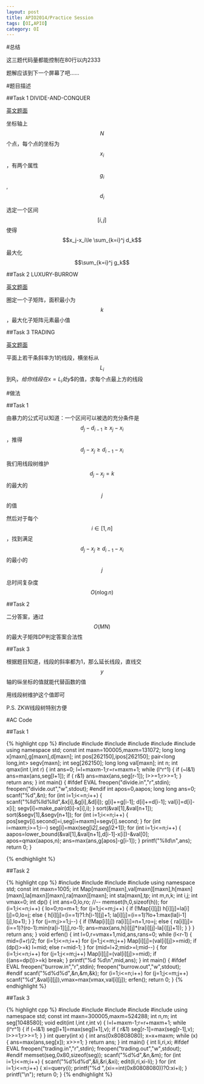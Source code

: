 ```yaml
---
layout: post
title: APIO2014/Practice Session
tags: [OI,APIO]
category: OI
---
```


#总结

这三题代码量都能控制在80行以内2333

题解应该到下一个屏幕了吧……

#题目描述

##Task 1 DIVIDE-AND-CONQUER

[英文题面](http://url.eejjqq.com/u/pdps)

坐标轴上$$N$$个点，每个点的坐标为$$x_i$$，有两个属性$$g_i$$,$$d_i$$

选定一个区间$$[i,j]$$使得$$x_j-x_i\le \sum_{k=i}^j d_k$$

最大化 $$\sum_{k=i}^j g_k$$

##Task 2 LUXURY-BURROW

[英文题面](http://url.eejjqq.com/u/qra8)

圈定一个子矩阵，面积最小为$$k$$，最大化子矩阵元素最小值

##Task 3 TRADING

[英文题面](http://url.eejjqq.com/u/tp3o)

平面上若干条斜率为1的线段，横坐标从$$L_i$$到$R_i$$，给你线段在$$x=L_i$$处$$y$$的值，求每个点最上方的线段

#做法

##Task 1

由暴力的公式可以知道：一个区间可以被选的充分条件是$$d_j-d_{i-1}\ge x_j-x_i$$，推得$$d_j-x_j\ge d_{i-1}-x_i$$

我们用线段树维护$$d_j-x_j=k$$的最大的$$j$$的值

然后对于每个$$i\in [1,n]$$，找到满足$$d_j-x_j\ge d_{i-1}-x_i$$的最小的$$j$$

总时间复杂度$$O(n \log n)$$

##Task 2

二分答案，通过$$O(MN)$$的最大子矩阵DP判定答案合法性

##Task 3

根据题目知道，线段的斜率都为1，那么延长线段，直线交$$y$$轴的纵坐标的值就能代替函数的值

用线段树维护这个值即可

P.S. ZKW线段树特别方便

#AC Code

##Task 1

{% highlight cpp %}
#include <iostream>
#include <cstdio>
#include <cstring>
#include <algorithm>
#include <cmath>
#include <utility>
using namespace std;
const int maxn=100005,maxm=131072;
long long x[maxn],g[maxn],d[maxn];
int pos[262150],ipos[262150];
pair<long long,int> segv[maxn];
int seg[262150];
long long val[maxn];
int n;
int qmax(int l,int r)
{
	int ans=0;
	l=l+maxm-1;r=r+maxm+1;
	while (l^r^1)
	{
		if (~l&1) ans=max(ans,seg[l+1]);
		if ( r&1) ans=max(ans,seg[r-1]);
		l>>=1;r>>=1;
	}
	return ans;
}
int main()
{
#ifdef EVAL
	freopen("divide.in","r",stdin);
	freopen("divide.out","w",stdout);
#endif
	int apos=0,aapos;
	long long ans=0;
	scanf("%d",&n);
	for (int i=1;i<=n;i++)
	{
		scanf("%lld%lld%lld",&x[i],&g[i],&d[i]);
		g[i]+=g[i-1];
		d[i]+=d[i-1];
		val[i]=d[i]-x[i];
		segv[i]=make_pair(d[i]-x[i],i);
	}
	sort(&val[1],&val[n+1]);
	sort(&segv[1],&segv[n+1]);
	for (int i=1;i<=n;i++)
	{
		pos[segv[i].second]=i,seg[i+maxm]=segv[i].second;
	}
	for (int i=maxm;i>=1;i--)
		seg[i]=max(seg[i*2],seg[i*2+1]);
	for (int i=1;i<=n;i++)
	{
		aapos=lower_bound(&val[1],&val[n+1],d[i-1]-x[i])-&val[0];
		apos=qmax(aapos,n);
		ans=max(ans,g[apos]-g[i-1]);
	}
	printf("%lld\n",ans);
	return 0;
}

{% endhighlight %}

##Task 2

{% highlight cpp %}
#include <iostream>
#include <cstring>
#include <cstdio>
#include <algorithm>
using namespace std;
const int maxn=1005;
int Map[maxn][maxn],val[maxn][maxn],h[maxn][maxn],la[maxn][maxn],ra[maxn][maxn];
int sta[maxn],tp;
int m,n,k;
int i,j;
int vmax=0;
int dp()
{
	int ans=0,lo,ro;
	//--
	memset(h,0,sizeof(h));
	for (i=1;i<=n;i++)
	{
		lo=0;ro=m+1;
		for (j=1;j<=m;j++)
		{
			if (!Map[i][j])
				h[i][j]=la[i][j]=0,lo=j;
			else
			{
				h[i][j]=(i==1)?1:h[i-1][j]+1;
				la[i][j]=(i==1)?lo+1:max(la[i-1][j],lo+1);
			}
		}
		for (j=m;j>=1;j--)
		{
			if (!Map[i][j])
				ra[i][j]=n+1,ro=j;
			else
			{
				ra[i][j]=(i==1)?(ro-1):min(ra[i-1][j],ro-1);
				ans=max(ans,h[i][j]*(ra[i][j]-la[i][j]+1));
			}
		}
	}
	return ans;
}
void erfen()
{
	int l=0,r=vmax+1,mid,ans,rans=0;
	while (l<r-1)
	{
		mid=(l+r)/2;
		for (i=1;i<=n;i++)
			for (j=1;j<=m;j++)
				Map[i][j]=(val[i][j]>=mid);
		if (dp()>=k)
			l=mid;
		else
			r=mid-1;
	}
	for (mid=l+2;mid>=l;mid--)
	{
		for (i=1;i<=n;i++)
			for (j=1;j<=m;j++)
				Map[i][j]=(val[i][j]>=mid);
		if ((ans=dp())>=k)
			break;
	}
	printf("%d %d\n",mid,ans);
}
int main()
{
#ifdef EVAL
	freopen("burrow.in","r",stdin);
	freopen("burrow.out","w",stdout);
#endif
	scanf("%d%d%d",&n,&m,&k);
	for (i=1;i<=n;i++)
		for (j=1;j<=m;j++)
			scanf("%d",&val[i][j]),vmax=max(vmax,val[i][j]);
	erfen();
	return 0;
}
{% endhighlight %}

##Task 3

{% highlight cpp %}
#include <iostream>
#include <cstdio>
#include <cstring>
#include <cmath>
#include <algorithm>
using namespace std;
const int maxn=300005,maxm=524288;
int n,m;
int seg[1048580];
void edit(int l,int r,int v)
{
	l=l+maxm-1;r=r+maxm+1;
	while (l^r^1)
	{
		if (~l&1) seg[l+1]=max(seg[l+1],v);
		if ( r&1) seg[r-1]=max(seg[r-1],v);
		l>>=1;r>>=1;
	}
}
int query(int x)
{
	int ans(0x80808080);
	x=x+maxm;
	while (x)
	{
		ans=max(ans,seg[x]);
		x>>=1;
	}
	return ans;
}
int main()
{
	int li,ri,xi;
#ifdef EVAL
	freopen("trading.in","r",stdin);
	freopen("trading.out","w",stdout);
#endif
	memset(seg,0x80,sizeof(seg));
	scanf("%d%d",&n,&m);
	for (int i=1;i<=m;i++)
	{
		scanf("%d%d%d",&li,&ri,&xi);
		edit(li,ri,xi-li);
	}
	for (int i=1;i<=n;i++)
	{
		xi=query(i);
		printf("%d ",(xi==int(0x80808080))?0:xi+i);
	}
	printf("\n");
	return 0;
}
{% endhighlight %}
